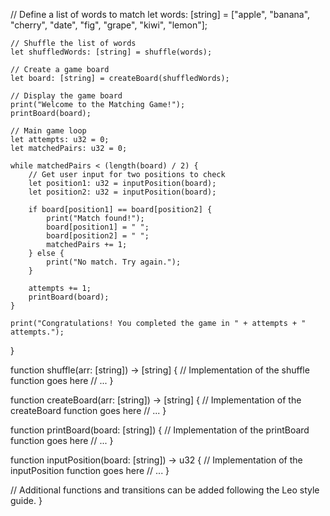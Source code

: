 // Define a list of words to match
    let words: [string] = ["apple", "banana", "cherry", "date", "fig", "grape", "kiwi", "lemon"];

    // Shuffle the list of words
    let shuffledWords: [string] = shuffle(words);

    // Create a game board
    let board: [string] = createBoard(shuffledWords);

    // Display the game board
    print("Welcome to the Matching Game!");
    printBoard(board);

    // Main game loop
    let attempts: u32 = 0;
    let matchedPairs: u32 = 0;

    while matchedPairs < (length(board) / 2) {
        // Get user input for two positions to check
        let position1: u32 = inputPosition(board);
        let position2: u32 = inputPosition(board);

        if board[position1] == board[position2] {
            print("Match found!");
            board[position1] = " ";
            board[position2] = " ";
            matchedPairs += 1;
        } else {
            print("No match. Try again.");
        }

        attempts += 1;
        printBoard(board);
    }

    print("Congratulations! You completed the game in " + attempts + " attempts.");
}

function shuffle(arr: [string]) -> [string] {
    // Implementation of the shuffle function goes here
    // ...
}

function createBoard(arr: [string]) -> [string] {
    // Implementation of the createBoard function goes here
    // ...
}

function printBoard(board: [string]) {
    // Implementation of the printBoard function goes here
    // ...
}

function inputPosition(board: [string]) -> u32 {
    // Implementation of the inputPosition function goes here
    // ...
}

// Additional functions and transitions can be added following the Leo style guide.
} 

